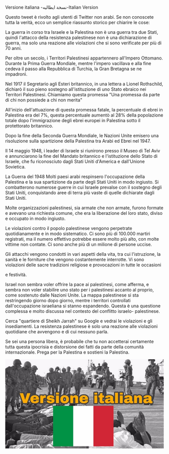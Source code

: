 ﻿Versione italiana -ﻧﺴﺨﺔ اﯾﻄﺎﻟﯿﻪ-Italian Version

Questo tweet è rivolto agli utenti di Twitter non arabi. Se non conoscete tutta la verità, ecco un semplice riassunto storico per chiarire le cose:

La guerra in corso tra Israele e la Palestina non è una guerra tra due Stati, quindi l'attacco della resistenza palestinese non è una dichiarazione di guerra, ma solo una reazione alle violazioni che si sono verificate per più di 70 anni.

Per oltre un secolo, i Territori Palestinesi appartennero all'Impero Ottomano. Durante la Prima Guerra Mondiale, mentre l'impero vacillava e alla fine cedeva il passo alla Repubblica di Turchia, la Gran Bretagna se ne impadronì.

Nel 1917 il Segretario agli Esteri britannico, in una lettera a Lionel Rothschild, dichiarò il suo pieno sostegno all'istituzione di uno Stato ebraico nei Territori Palestinesi. Chiamiamo questa promessa "Una promessa da parte di chi non possiede a chi non merita"

All'inizio dell'attuazione di questa promessa fatale, la percentuale di ebrei in Palestina era del 7%, questa percentuale aumentò al 28% della popolazione totale dopo l'immigrazione degli ebrei europei in Palestina sotto il protettorato britannico.

Dopo la fine della Seconda Guerra Mondiale, le Nazioni Unite emisero una risoluzione sulla spartizione della Palestina tra Arabi ed Ebrei nel 1947.

Il 14 maggio 1948, i leader di Israele si riunirono presso il Museo di Tel Aviv e annunciarono la fine del Mandato britannico e l'istituzione dello Stato di Israele, che fu riconosciuto dagli Stati Uniti d'America e dall'Unione Sovietica.

La Guerra del 1948 Molti paesi arabi respinsero l'occupazione della Palestina e la sua spartizione da parte degli Stati Uniti in modo ingiusto. Si combatterono numerose guerre in cui Israele prevalse con il sostegno degli Stati Uniti, conquistando aree di terra più vaste di quelle dichiarate dagli Stati Uniti.

Molte organizzazioni palestinesi, sia armate che non armate, furono formate e avevano una richiesta comune, che era la liberazione del loro stato, diviso e occupato in modo ingiusto.

Le violazioni contro il popolo palestinese vengono perpetrate quotidianamente e in modo sistematico. Ci sono più di 100.000 martiri registrati, ma il numero effettivo potrebbe essere molto più alto, con molte vittime non contate. Ci sono anche più di un milione di persone uccise.

Gli attacchi vengono condotti in vari aspetti della vita, tra cui l'istruzione, la sanità e le forniture che vengono costantemente interrotte. Vi sono violazioni delle sacre tradizioni religiose e provocazioni in tutte le occasioni

e festività.

Israel non sembra voler offrire la pace ai palestinesi, come afferma, e sembra non voler stabilire uno stato per i palestinesi accanto al proprio, come sostenuto dalle Nazioni Unite. La mappa palestinese si sta restringendo giorno dopo giorno, mentre i territori controllati dall'occupazione israeliana si stanno espandendo. Questa è una questione complessa e molto discussa nel contesto del conflitto israelo- palestinese.

Cerca "quartiere di Sheikh Jarrah" su Google e vedrai le violazioni e gli insediamenti. La resistenza palestinese è solo una reazione alle violazioni quotidiane che avvengono e di cui nessuno parla.

Se sei una persona libera, è probabile che tu non accetterai certamente tutta questa ipocrisia e distorsione dei fatti da parte della comunità internazionale. Prega per la Palestina e sostieni la Palestina.

![](002.jpeg)
